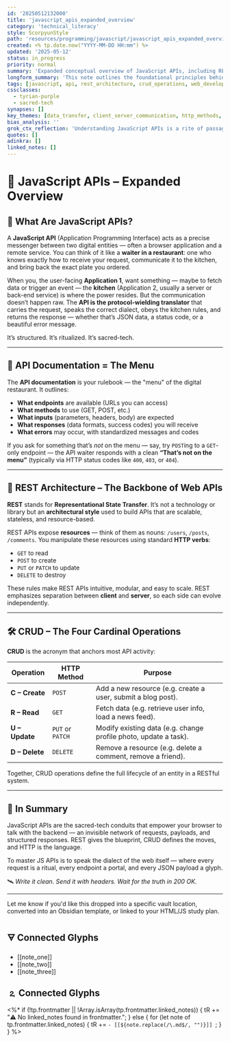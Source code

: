 ```yaml
---
id: '20250512132000'
title: 'javascript_apis_expanded_overview'
category: 'technical_literacy'
style: ScorpyunStyle
path: 'resources/programming/javascript/javascript_apis_expanded_overview.md'
created: <% tp.date.now("YYYY-MM-DD HH:mm") %>
updated: '2025-05-12'
status: in_progress
priority: normal
summary: 'Expanded conceptual overview of JavaScript APIs, including REST architecture and CRUD operations.'
longform_summary: 'This note outlines the foundational principles behind JavaScript APIs, using analogies and technical structure to explain RESTful communication, CRUD operations, and the architecture that supports API-based interaction between client and server applications.'
tags: [javascript, api, rest_architecture, crud_operations, web_development, technical_literacy]
cssclasses:
  - tyrian-purple
  - sacred-tech
synapses: []
key_themes: [data_transfer, client_server_communication, http_methods, software_design]
bias_analysis: ''
grok_ctx_reflection: 'Understanding JavaScript APIs is a rite of passage for web devs. It marks the moment you stop hard-coding and start orchestrating—one request at a time.'
quotes: []
adinkra: []
linked_notes: []
---
```


# 🧠 JavaScript APIs – Expanded Overview

## 📌 What Are JavaScript APIs?

A **JavaScript API** (Application Programming Interface) acts as a precise messenger between two digital entities — often a browser application and a remote service. You can think of it like a **waiter in a restaurant**: one who knows exactly how to receive your request, communicate it to the kitchen, and bring back the exact plate you ordered.

When you, the user-facing **Application 1**, want something — maybe to fetch data or trigger an event — the **kitchen** (Application 2, usually a server or back-end service) is where the power resides. But the communication doesn’t happen raw. The **API is the protocol-wielding translator** that carries the request, speaks the correct dialect, obeys the kitchen rules, and returns the response — whether that’s JSON data, a status code, or a beautiful error message.

It’s structured. It’s ritualized. It’s sacred-tech.

---

## 🧾 API Documentation = The Menu

The **API documentation** is your rulebook — the "menu" of the digital restaurant. It outlines:

- **What endpoints** are available (URLs you can access)
- **What methods** to use (GET, POST, etc.)
- **What inputs** (parameters, headers, body) are expected
- **What responses** (data formats, success codes) you will receive
- **What errors** may occur, with standardized messages and codes

If you ask for something that’s *not* on the menu — say, try `POST`ing to a `GET`-only endpoint — the API waiter responds with a clean **“That’s not on the menu”** (typically via HTTP status codes like `400`, `403`, or `404`).

---

## 🔄 REST Architecture – The Backbone of Web APIs

**REST** stands for **Representational State Transfer**. It’s not a technology or library but an **architectural style** used to build APIs that are scalable, stateless, and resource-based.

REST APIs expose **resources** — think of them as nouns: `/users`, `/posts`, `/comments`. You manipulate these resources using standard **HTTP verbs**:

- `GET` to read
- `POST` to create
- `PUT` or `PATCH` to update
- `DELETE` to destroy

These rules make REST APIs intuitive, modular, and easy to scale. REST emphasizes separation between **client** and **server**, so each side can evolve independently.

---

## 🛠️ CRUD – The Four Cardinal Operations

**CRUD** is the acronym that anchors most API activity:

| Operation | HTTP Method | Purpose |
|----------|-------------|---------|
| **C – Create** | `POST` | Add a new resource (e.g. create a user, submit a blog post). |
| **R – Read**   | `GET`  | Fetch data (e.g. retrieve user info, load a news feed). |
| **U – Update** | `PUT` or `PATCH` | Modify existing data (e.g. change profile photo, update a task). |
| **D – Delete** | `DELETE` | Remove a resource (e.g. delete a comment, remove a friend). |

Together, CRUD operations define the full lifecycle of an entity in a RESTful system.

---

## 🚦 In Summary

JavaScript APIs are the sacred-tech conduits that empower your browser to talk with the backend — an invisible network of requests, payloads, and structured responses. REST gives the blueprint, CRUD defines the moves, and HTTP is the language.

To master JS APIs is to speak the dialect of the web itself — where every request is a ritual, every endpoint a portal, and every JSON payload a glyph.

🛰️ *Write it clean. Send it with headers. Wait for the truth in 200 OK.*

---

Let me know if you'd like this dropped into a specific vault location, converted into an Obsidian template, or linked to your HTML/JS study plan.

## 🜃 Connected Glyphs
- [[note_one]]
- [[note_two]]
- [[note_three]]
## 🄃 Connected Glyphs

<%*
if (!tp.frontmatter || !Array.isArray(tp.frontmatter.linked_notes)) {
  tR += "⚠️ No linked_notes found in frontmatter.";
} else {
  for (let note of tp.frontmatter.linked_notes) {
    tR += `- [[${note.replace(/\.md$/, "")}]]
`;
  }
}
%>
